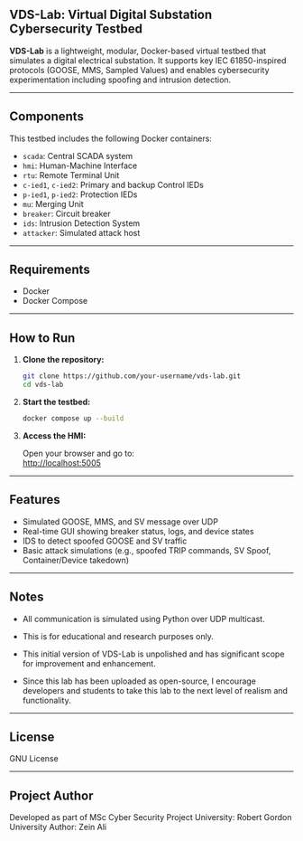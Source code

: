 ## VDS-Lab: Virtual Digital Substation Cybersecurity Testbed

**VDS-Lab** is a lightweight, modular, Docker-based virtual testbed that simulates a digital electrical substation. It supports key IEC 61850-inspired protocols (GOOSE, MMS, Sampled Values) and enables cybersecurity experimentation including spoofing and intrusion detection.

---

## Components

This testbed includes the following Docker containers:

- `scada`: Central SCADA system
- `hmi`: Human-Machine Interface
- `rtu`: Remote Terminal Unit
- `c-ied1`, `c-ied2`: Primary and backup Control IEDs
- `p-ied1`, `p-ied2`: Protection IEDs
- `mu`: Merging Unit 
- `breaker`: Circuit breaker
- `ids`: Intrusion Detection System 
- `attacker`: Simulated attack host

---

## Requirements

- Docker
- Docker Compose

---

## How to Run

1. **Clone the repository:**

   ```bash
   git clone https://github.com/your-username/vds-lab.git
   cd vds-lab
   ```

2. **Start the testbed:**

   ```bash
   docker compose up --build
   ```

3. **Access the HMI:**

   Open your browser and go to:  
   [http://localhost:5005](http://localhost:5005)

---


## Features

- Simulated GOOSE, MMS, and SV message over UDP
- Real-time GUI showing breaker status, logs, and device states
- IDS to detect spoofed GOOSE and SV traffic
- Basic attack simulations (e.g., spoofed TRIP commands, SV Spoof, Container/Device takedown)


---

## Notes

- All communication is simulated using Python over UDP multicast.
- This is for educational and research purposes only.

- This initial version of VDS-Lab is unpolished and has significant scope for improvement and enhancement. 
- Since this lab has been uploaded as open-source, I encourage developers and students to take this lab to the next level of realism and functionality.

---

## License 

GNU License

---

## Project Author

Developed as part of MSc Cyber Security Project 
University: Robert Gordon University
Author: Zein Ali
